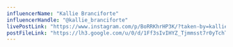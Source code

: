 ```yaml
---
influencerName: "Kallie Branciforte"
influencerHandle: "@kallie_branciforte"
livePostLink: "https://www.instagram.com/p/BoRRKhrHP3K/?taken-by=kallie_branciforte"
postFileLink: "https://lh3.google.com/u/0/d/1Ff3sIvIHYZ_Tjmmsst7r0yTchT0wXmmK"
---
```

